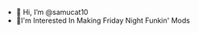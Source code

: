 - 👋 Hi, I’m @samucat10
- 👀I'm Interested In Making Friday Night Funkin' Mods


<!---
samucat10/samucat10 is a ✨ special ✨ repository because its `README.md` (this file) appears on your GitHub profile.
You can click the Preview link to take a look at your changes.
--->
